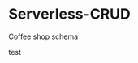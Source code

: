 # Serverless-CRUD

Coffee shop schema

<!-- {
    "coffe101": {
        "Name":"Filter Coffee",
        "Price":"$30",
        "Available":"true"
    },
    "coffe102": {
        "Name":"Cold Coffee",
        "Price":"$15",
        "Available":"true"
    },
    "coffe103": {
        "Name":"Special Coffee",
        "Price":"$45",
        "Available":"true"
    } 
} -->

test
